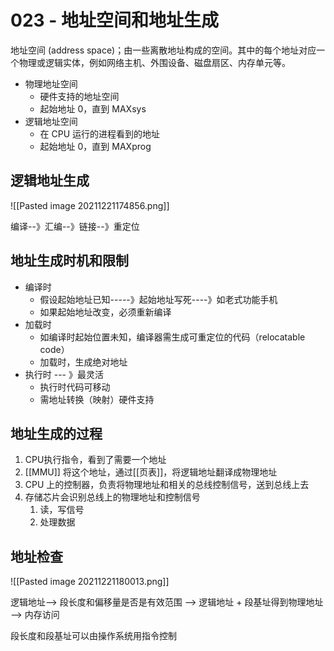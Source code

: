 # 023 - 地址空间和地址生成

地址空间 (address space)；由一些离散地址构成的空间。其中的每个地址对应一个物理或逻辑实体，例如网络主机、外围设备、磁盘扇区、内存单元等。

+ 物理地址空间
	+ 硬件支持的地址空间
	+ 起始地址 0，直到 MAXsys 
+ 逻辑地址空间
	+ 在 CPU 运行的进程看到的地址
	+ 起始地址 0，直到 MAXprog

## 逻辑地址生成

![[Pasted image 20211221174856.png]]

编译--》汇编--》链接--》重定位

## 地址生成时机和限制

+ 编译时
	+ 假设起始地址已知-----》起始地址写死----》如老式功能手机
	+ 如果起始地址改变，必须重新编译
+ 加载时
	+ 如编译时起始位置未知，编译器需生成可重定位的代码（relocatable code）
	+ 加载时，生成绝对地址
+ 执行时 --- 》最灵活
	+ 执行时代码可移动
	+ 需地址转换（映射）硬件支持

## 地址生成的过程

1. CPU执行指令，看到了需要一个地址
2. [[MMU]] 将这个地址，通过[[页表]]，将逻辑地址翻译成物理地址
3. CPU 上的控制器，负责将物理地址和相关的总线控制信号，送到总线上去
4. 存储芯片会识别总线上的物理地址和控制信号
	1. 读，写信号
	2. 处理数据



## 地址检查
![[Pasted image 20211221180013.png]]

逻辑地址--> 段长度和偏移量是否是有效范围 --> 逻辑地址 + 段基址得到物理地址 --> 内存访问


段长度和段基址可以由操作系统用指令控制

 